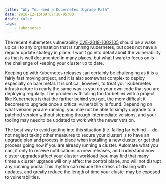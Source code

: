 ```yaml
---
title: "Why You Need a Kubernetes Upgrade Path"
date: 2018-12-15T09:07:10-05:00
draft: false
tags:
    - kubernetes
---
```


The recent Kubernetes vulnerability [CVE-2018-1002105](https://github.com/kubernetes/kubernetes/issues/71411) should be a wake up call to any organization that is running Kubernetes, but does not have a regular update strategy in place. I won't go into detail about the vulnerability as that is well documented in many places, but what I want to focus on is the challenge of keeping your cluster up to date.

Keeping up with Kubernetes releases can certainly be challenging as it is a fairly fast moving project, and it is also somewhat complex to deploy especially on bare metal. It is critical, however, to treat your Kubernetes infrastructure in nearly the same way as you do your own code that you are deploying regularly. The problem with falling too far behind with a project like Kubernetes is that the farther behind you get, the more difficult it becomes to upgrade once a critical vulnerability is found. Depending on what version you are running, you may not be able to simply upgrade to a patched version without stepping through intermediate versions, and your tooling may need to be updated to work with the newer version.

The best way to avoid getting into this situation (i.e. falling far behind -- do not neglect taking other measures to secure your cluster) is to have an upgrade plan and process in place when installing a new cluster, or get that process going now if you are already running a cluster. Automate what you can, if only to receive notifications on new releases, and understand how cluster upgrades affect your cluster workload (you may find that many times a cluster upgrade will only affect the control plane, and will not disrupt any running pods). This rhythm can reduce the stress of dealing with updates, and greatly reduce the length of time your cluster may be exposed to vulnerabilities.